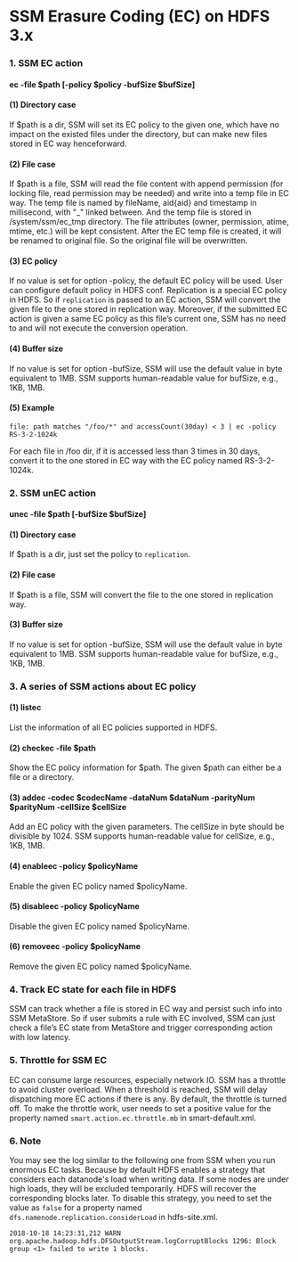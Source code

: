 # SSM Erasure Coding (EC) on HDFS 3.x

### 1. SSM EC action

#### ec -file $path \[-policy $policy -bufSize $bufSize\]

#### (1) Directory case

If $path is a dir, SSM will set its EC policy to the given one, which have no impact on the existed files under the directory, but can make new files stored in EC way henceforward.

#### (2) File case

If $path is a file, SSM will read the file content with append permission (for locking file, read permission may be needed) and write into a temp file in EC way.
The temp file is named by fileName, aid{aid} and timestamp in millisecond, with "_" linked between. And the temp file is stored in /system/ssm/ec_tmp directory. The file attributes (owner, permission, atime, mtime, etc.) will be kept consistent.
After the EC temp file is created, it will be renamed to original file. So the original file will be overwritten.

#### (3) EC policy

If no value is set for option -policy, the default EC policy will be used. User can configure default policy in HDFS conf. Replication is a special EC policy in HDFS.
So if `replication` is passed to an EC action, SSM will convert the given file to the one stored in replication way.
Moreover, if the submitted EC action is given a same EC policy as this file’s current one, SSM has no need to and will not execute the conversion operation.

#### (4) Buffer size

If no value is set for option -bufSize, SSM will use the default value in byte equivalent to 1MB. SSM supports human-readable value for bufSize, e.g., 1KB, 1MB.

#### (5) Example

`file: path matches "/foo/*" and accessCount(30day) < 3 | ec -policy RS-3-2-1024k`

For each file in /foo dir, if it is accessed less than 3 times in 30 days, convert it to the one stored in EC way with the EC policy named RS-3-2-1024k.

### 2. SSM unEC action

#### unec -file $path \[-bufSize $bufSize\]

#### (1) Directory case

If $path is a dir, just set the policy to `replication`.

#### (2) File case

If $path is a file, SSM will convert the file to the one stored in replication way.

#### (3) Buffer size

If no value is set for option -bufSize, SSM will use the default value in byte equivalent to 1MB. SSM supports human-readable value for bufSize, e.g., 1KB, 1MB.

### 3. A series of SSM actions about EC policy

#### (1) listec

List the information of all EC policies supported in HDFS.

#### (2) checkec -file $path

Show the EC policy information for $path. The given $path can either be a file or a directory.

#### (3) addec -codec $codecName -dataNum $dataNum -parityNum $parityNum -cellSize $cellSize

Add an EC policy with the given parameters. The cellSize in byte should be divisible by 1024. SSM supports human-readable value for cellSize, e.g., 1KB, 1MB.

#### (4) enableec	-policy $policyName

Enable the given EC policy named $policyName.

#### (5) disableec -policy $policyName

Disable the given EC policy named $policyName.

#### (6) removeec	-policy $policyName

Remove the given EC policy named $policyName.


### 4. Track EC state for each file in HDFS

SSM can track whether a file is stored in EC way and persist such info into SSM MetaStore. So if user submits a rule with EC involved, SSM can just check a file’s EC state from MetaStore and trigger corresponding action with low latency.

### 5. Throttle for SSM EC

EC can consume large resources, especially network IO. SSM has a throttle to avoid cluster overload. When a threshold is reached, SSM will delay dispatching more EC actions if there is any.
By default, the throttle is turned off. To make the throttle work, user needs to set a positive value for the property named `smart.action.ec.throttle.mb` in smart-default.xml.

### 6. Note
You may see the log similar to the following one from SSM when you run enormous EC tasks. Because by default HDFS enables a strategy that considers each datanode's load when writing data. If some nodes are under high loads, they will be excluded temporarily.
HDFS will recover the corresponding blocks later. To disable this strategy, you need to set the value as `false` for a property named `dfs.namenode.replication.considerLoad` in hdfs-site.xml.
```
2018-10-18 14:23:31,212 WARN org.apache.hadoop.hdfs.DFSOutputStream.logCorruptBlocks 1296: Block group <1> failed to write 1 blocks.
```